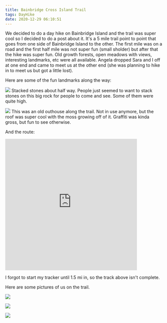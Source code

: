 ```yaml
---
title: Bainbridge Cross Island Trail
tags: DayHike
date: 2020-12-29 06:10:51
---
```


We decided to do a day hike on Bainbridge Island and the trail was super cool so I decided to do a post about it. It's a 5 mile trail point to point that goes from one side of Bainbridge Island to the other. The first mile was on a road and the first half mile was not super fun (small sholder) but after that the hike was super fun. Old growth forests, open meadows with views, interesting landmarks, etc were all available. Angela dropped Sara and I off at one end and came to meet us at the other end (she was planning to hike in to meet us but got a little lost).

Here are some of the fun landmarks along the way:

![](stacked-stones.jpg)
Stacked stones about half way. People just seemed to want to stack stones on this big rock for people to come and see. Some of them were quite high.

![](old-outhouse.jpg)
This was an old outhouse along the trail. Not in use anymore, but the roof was super cool with the moss growing off of it. Graffiti was kinda gross, but fun to see otherwise.

And the route:
<iframe src='https://www.gaiagps.com/public/dEUbCi3iB0aJdC9876jrxWra?embed=True' style='border:none; overflow-y: hidden; background-color:white; min-width: 320px; max-width:420px; width:100%; height: 420px;' scrolling='no' seamless='seamless'></iframe>

I forgot to start my tracker until 1.5 mi in, so the track above isn't complete.

Here are some pictures of us on the trail.

![](sara-sleeping.jpg)

![](sara-with-fruit-roll.jpg)

![](sara-finished.jpg)
